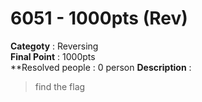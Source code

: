 6051 - 1000pts (Rev)
========================
**Categoty** : Reversing<br />
**Final Point** : 1000pts<br />
**Resolved people : 0 person
**Description** : 
> find the flag
